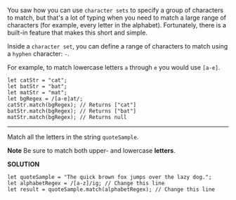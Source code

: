 You saw how you can use `character sets` to specify a group of characters to match, but that's a lot of typing when you need to match a large range of characters (for example, every letter in the alphabet). Fortunately, there is a built-in feature that makes this short and simple.

Inside a `character set`, you can define a range of characters to match using a `hyphen` character: `-`.

For example, to match lowercase letters `a` through `e` you would use `[a-e]`.

```
let catStr = "cat";
let batStr = "bat";
let matStr = "mat";
let bgRegex = /[a-e]at/;
catStr.match(bgRegex); // Returns ["cat"]
batStr.match(bgRegex); // Returns ["bat"]
matStr.match(bgRegex); // Returns null
```

---

Match all the letters in the string `quoteSample`.

**Note**
Be sure to match both upper- and lowercase **letters**.

**SOLUTION**

```
let quoteSample = "The quick brown fox jumps over the lazy dog.";
let alphabetRegex = /[a-z]/ig; // Change this line
let result = quoteSample.match(alphabetRegex); // Change this line
```
